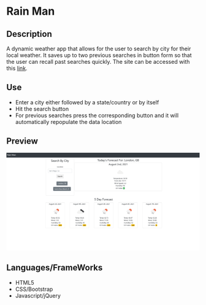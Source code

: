 # Rain Man

## Description

A dynamic weather app that allows for the user to search by city for their local weather. It saves up to two previous searches in button form so that the user can recall past searches quickly. The site can be accessed with this [link](https://tutor78.github.io/rain-man).

## Use

- Enter a city either followed by a state/country or by itself
- Hit the search button
- For previous searches press the corresponding button and it will automatically repopulate the data location

## Preview

![Alt text](assets/images/screenshot.png "screenshot of rain man")

## Languages/FrameWorks

- HTML5
- CSS/Bootstrap
- Javascript/jQuery